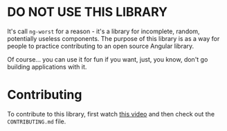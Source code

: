# DO NOT USE THIS LIBRARY

It's call `ng-worst` for a reason - it's a library for incomplete, random, potentially useless components. The purpose of this library is as a way for people to practice contributing to an open source Angular library.

Of course... you can use it for fun if you want, just, you know, don't go building applications with it.

# Contributing

To contribute to this library, first watch [this video]() and then check out the `CONTRIBUTING.md` file.
